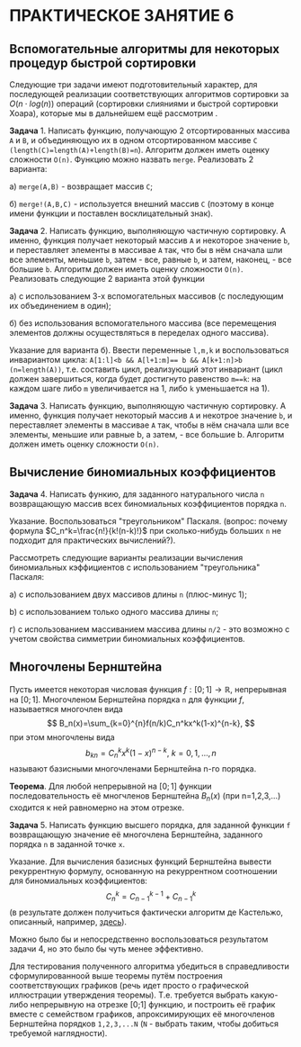 # ПРАКТИЧЕСКОЕ ЗАНЯТИЕ 6

## Вспомогательные алгоритмы для некоторых процедур быстрой сортировки

Следующие три задачи имеют подготовительный характер, для последующей реализации соответствующих алгоритмов сортировки за $O(n\cdot log(n))$ операций (сортировки слияниями и быстрой сортировки Хоара), которые мы в дальнейшем ещё рассмотрим .

**Задача** 1. Написать функцию, получающую 2 отсортированных массива `A` и `B`, и объединяющую их в одном отсортированном массиве `C` `(length(C)=length(A)+length(B)=n`). Алгоритм должен иметь оценку сложности `O(n)`.
Функцию можно назвать `merge`. Реализовать 2 варианта:

а) `merge(A,B)` - возвращает массив `C`;

б) `merge!(A,B,C)` - используется внешний массив `C` (поэтому в конце имени функции и поставлен восклицательный знак).

**Задача** 2. Написать функцию, выполняющую частичную сортировку. А именно, функция получает некоторый массив `A` и некоторое значение `b`, и переставляет элементы в массивае `A` так, что бы в нём сначала шли все элементы, меньшие `b`, затем - все, равные `b`, и затем, наконец, - все большие `b`. Алгоритм должен иметь оценку сложности `O(n)`.
Реализовать следующие 2 варианта этой функции

а) c использованием 3-х вспомогательных массивов (с последующим их объединением в один);

б) без использования вспомогательного массива (все перемещения элементов должны осуществляться в переделах одного массива).

Указание для варианта б). Ввести переменные `l,m,k` и воспользоваться инвариантом цикла: `A[1:l]<b && A[l+1:m]== b && A[k+1:n]>b` `(n=length(A))`, т.е. составить цикл, реализующий этот инвариант (цикл должен завершиться, когда будет достигнуто равенство `m==k`: на каждом шаге либо `m` увеличивается на 1, либо `k` уменьшается на 1).

**Задача** 3. Написать функцию, выполняющую частичную сортировку. А именно, функция получает некоторый массив `A` и некотрое значение `b`, и переставляет элементы в массивае `A` так, чтобы в нём сначала шли все элементы, меньшие или равные b, а затем, - все большие b. Алгоритм должен иметь оценку сложности `O(n)`.

## Вычисление биномиальных коэффициентов

**Задача** 4. Написать функию, для заданного натурального числа `n` возвращающую массив всех биномиальных коэффициентов порядка `n`.

Указание. Воспользоваться "треугольником" Паскаля.
(вопрос: почему формула $C_n^k=\frac{n!}{k!(n-k)!}$ при сколько-нибудь больших `n` не подходит для практических вычислений?).

Рассмотреть следующие варианты реализации вычисления биномиальных кэффициентов с использованием "треугольника" Паскаля:

а) с использованием двух массивов длины `n` (плюс-минус 1);

b) с использованием только одного массива длины `n`;

г) с использованием массиванием массива длины `n/2` - это возможно с учетом свойства симметрии биномиальных коэффициентов.

## Многочлены Бернштейна

Пусть имеется некоторая числовая функция $f:[0;1]\to \mathbb{R}$, непрерывная на $[0;1]$. Многочленом Бернштейна порядка `n` для функции $f$, называетяся многочлен вида
$$
B_n(x)=\sum_{k=0}^{n}f(n/k)C_n^kx^k(1-x)^{n-k},
$$
при этом многочлены вида
$$ 
b_{kn}=C_n^kx^k(1-x)^{n-k}, \ k=0,1,...,n
$$
называют базисными многочленами Бернштейна n-го порядка.

**Теорема**. Для любой непрерывной на $[0;1]$ функции последовательность её многчленов Бернштейна $B_n(x)$ (при n=1,2,3,...) сходится к ней равномерно на этом отрезке.

**Задача** 5. Написать функцию высшего порядка,   для заданной функции `f` возвращающую значение её многочлена Бернштейна, заданного порядка `n` в заданной точке `x`.

Указание. Для вычисления базисных функций Бернштейна вывести рекуррентную формулу, основанную на рекуррентном соотношении для биномиальных коэффициентов:
$$
C_n^k=C_{n-1}^{k-1}+C_{n-1}^{k}
$$
(в результате должен получиться фактически алгоритм де Кастельжо, описанный, например, [здесь](https://ru.wikipedia.org/wiki/Алгоритм_де_Кастельжо)).

Можно было бы и непосредственно воспользоваться результатом задачи 4, но это было бы чуть менее эффективно.

Для тестирования полученного алгоритма убедиться в справедливости сформулированноой выше теоремы путём построения соответствующих графиков (речь идет просто о графической иллюстрации утверждения теоремы). Т.е. требуется выбрать какую-либо непрерывную на отрезке [0;1] функцию, и построить её график вместе с семейством графиков, апроксимирующих её многочленов Бернштейна порядков `1,2,3,...N` (`N` - выбрать таким, чтобы добиться требуемой наглядности).